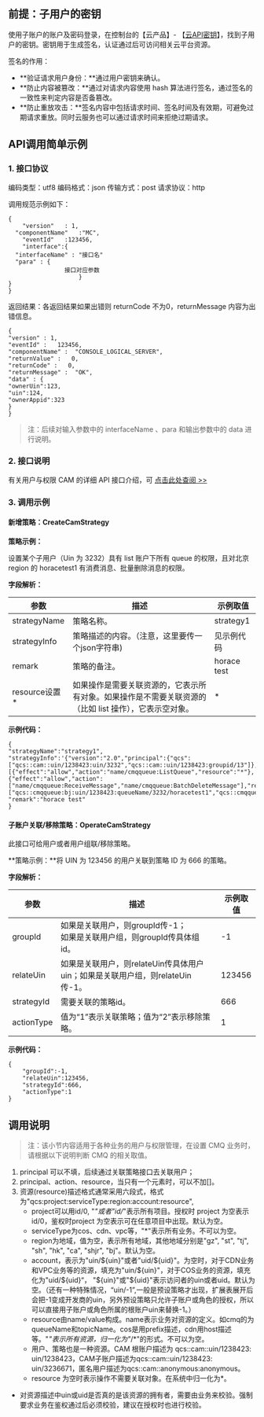 ## 前提：子用户的密钥

使用子账户的账户及密码登录，在控制台的【云产品】- 【[云API密钥](http://console.tce.fsphere.cn/capi)】，找到子用户的密钥。密钥用于生成签名，认证通过后可访问相关云平台资源。

签名的作用：
- **验证请求用户身份：**通过用户密钥来确认。
- **防止内容被篡改：**通过对请求内容使用 hash 算法进行签名，通过签名的一致性来判定内容是否备篡改。
- **防止重放攻击：**签名内容中包括请求时间、签名时间及有效期，可避免过期请求重放。同时云服务也可以通过请求时间来拒绝过期请求。


## API调用简单示例

### 1. 接口协议

编码类型：utf8
编码格式：json
传输方式：post
请求协议：http

调用规范示例如下：
```
{
	"version"	: 1,
  "componentName"	:"MC",
	"eventId"	:123456,
	"interface":{
  "interfaceName" : "接口名"
  "para" : {
                接口对应参数
                    }
}
}
```
返回结果：各返回结果如果出错则 returnCode 不为0，returnMessage 内容为出错信息。

```
{
"version" : 1,
"eventId" :   123456,
"componentName" :  "CONSOLE_LOGICAL_SERVER",
"returnValue" :   0,
"returnCode" :   0,
"returnMessage" :  "OK",
"data" : {
"ownerUin":123,
"uin":124,
"ownerAppid":323
}
}
```

>注：后续对输入参数中的 interfaceName 、para 和输出参数中的 data 进行说明。

### 2. 接口说明

有关用户与权限 CAM 的详细 API 接口介绍，可 [点击此处查阅 >>](https://mc.qcloudimg.com/static/pdf/0d1b37b99bb74fd6a796d6ca7fd0353c/docfile.pdf) 

### 3. 调用示例

#### 新增策略：CreateCamStrategy

**策略示例：**

设置某个子用户（Uin 为 3232）具有 list 账户下所有 queue 的权限，且对北京 region 的 horacetest1 有消费消息、批量删除消息的权限。

**字段解析：**

| 参数 | 描述 | 示例取值 |
|---------|---------|---------|
| strategyName | 策略名称。 | strategy1 |
| strategyInfo | 策略描述的内容。（注意，这里要传一个json字符串) | 见示例代码 |
| remark | 策略的备注。 | horace test |
| resource设置* | 如果操作是需要关联资源的，它表示所有对象。如果操作是不需要关联资源的（比如 list 操作），它表示空对象。 |* |

**示例代码：**

```
{
"strategyName":"strategy1",
"strategyInfo":'{"version":"2.0","principal":{"qcs":["qcs::cam::uin/1238423:uin/3232","qcs::cam::uin/1238423:groupid/13"]},"statement":[{"effect":"allow","action":"name/cmqqueue:ListQueue","resource":"*"},{"effect":"allow","action":["name/cmqqueue:ReceiveMessage","name/cmqqueue:BatchDeleteMessage"],"resource":["qcs::cmqqueue:bj:uin/1238423:queueName/3232/horacetest1","qcs::cmqqueue:bj:uin/1238423:queueName/3232/horacetest1"]}]}',
"remark":"horace test"
}
```


#### 子账户关联/移除策略：OperateCamStrategy

此接口可给用户或者用户组联/移除策略。

**策略示例：**将 UIN 为 123456 的用户关联到策略 ID 为 666 的策略。

**字段解析：**

| 参数 | 描述 | 示例取值 |
|---------|---------|---------|
| groupId | 如果是关联用户，则groupId传-1；<br>如果是关联用户组，则groupId传具体组id。 |  -1 |
| relateUin | 如果是关联用户，则relateUin传具体用户uin；如果是关联用户组，则relateUin传-1。 | 123456 |
| strategyId | 需要关联的策略id。 | 666 |
| actionType | 值为“1”表示关联策略；值为“2”表示移除策略。 | 1 |

**示例代码：**

```
{
	"groupId":-1,
	"relateUin":123456,
	"strategyId":666,
	"actionType":1
}
```


## 调用说明
> 注：该小节内容适用于各种业务的用户与权限管理，在设置 CMQ 业务时，请根据以下说明判断 CMQ 的相关取值。

1. principal 可以不填，后续通过关联策略接口去关联用户；
2. principal、action、resource，当只有一个元素时，可以不加[]。
3. 资源(resource)描述格式通常采用六段式，格式为"qcs:project:serviceType:region:account:resource",
	- project可以用id/0, "*"或者"id/*"表示所有项目。授权时 project 为空表示 id/0，鉴权时project 为空表示可在任意项目中出现。默认为空。
	- serviceType为cos、cdn、vpc等，"*"表示所有业务。不可以为空。
	- region为地域，值为空，表示所有地域，其他地域分别是"gz", "st", "tj", "sh", "hk", "ca", "shjr", "bj"。默认为空。
	- account，表示为"uin/${uin}"或者"uid/${uid}"。为空时，对于CDN业务和VPC业务等的资源，填充为"uin/${uin}"，对于COS业务的资源，填充化为"uid/${uid}“， "${uin}"或"${uid}"表示访问者的uin或者uid。默认为空。（还有一种特殊情况，“uin/-1”,一般是预设策略才出现，扩展表展开后会把-1变成开发商的uin，另外预设策略只允许子账户或角色的授权，所以可以直接用子账户或角色所属的根账户uin来替换-1。）
	- resource由name/value构成。name表示业务对资源的定义。如cmq的为queueName和topicName。cos是用prefix描述，cdn用host描述等。"*"表示所有资源，归一化为"*/*"的形式。不可以为空。
	- 用户、策略也是一种资源。CAM 根账户描述为 qcs::cam::uin/1238423: uin/1238423，CAM子账户描述为qcs::cam::uin/1238423: uin/3236671，匿名用户描述为qcs::cam::anonymous:anonymous。
	- resource 为空时表示操作不需要关联对象。在系统中归一化为*。
  - 对资源描述中uin或uid是否真的是该资源的拥有者，需要由业务来校验。强制要求业务在鉴权通过后必须校验，建议在授权时也进行校验。 
        